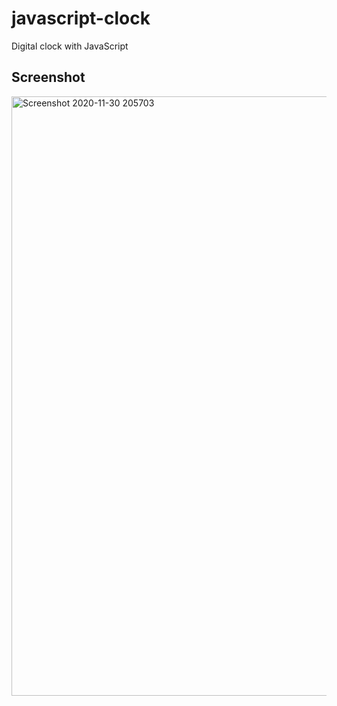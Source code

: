 # javascript-clock
Digital clock with JavaScript
## Screenshot
<img width="959" alt="Screenshot 2020-11-30 205703" src="https://user-images.githubusercontent.com/72983747/100639466-a3974e80-334e-11eb-977f-3d7797a3911e.png">
